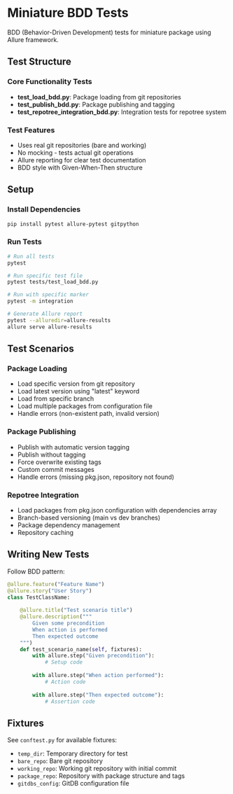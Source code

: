 # Miniature BDD Tests

BDD (Behavior-Driven Development) tests for miniature package using Allure framework.

## Test Structure

### Core Functionality Tests
- **test_load_bdd.py**: Package loading from git repositories
- **test_publish_bdd.py**: Package publishing and tagging
- **test_repotree_integration_bdd.py**: Integration tests for repotree system

### Test Features
- Uses real git repositories (bare and working)
- No mocking - tests actual git operations
- Allure reporting for clear test documentation
- BDD style with Given-When-Then structure

## Setup

### Install Dependencies
```bash
pip install pytest allure-pytest gitpython
```

### Run Tests
```bash
# Run all tests
pytest

# Run specific test file
pytest tests/test_load_bdd.py

# Run with specific marker
pytest -m integration

# Generate Allure report
pytest --alluredir=allure-results
allure serve allure-results
```

## Test Scenarios

### Package Loading
- Load specific version from git repository
- Load latest version using "latest" keyword
- Load from specific branch
- Load multiple packages from configuration file
- Handle errors (non-existent path, invalid version)

### Package Publishing
- Publish with automatic version tagging
- Publish without tagging
- Force overwrite existing tags
- Custom commit messages
- Handle errors (missing pkg.json, repository not found)

### Repotree Integration
- Load packages from pkg.json configuration with dependencies array
- Branch-based versioning (main vs dev branches)
- Package dependency management
- Repository caching

## Writing New Tests

Follow BDD pattern:
```python
@allure.feature("Feature Name")
@allure.story("User Story")
class TestClassName:
    
    @allure.title("Test scenario title")
    @allure.description("""
        Given some precondition
        When action is performed
        Then expected outcome
    """)
    def test_scenario_name(self, fixtures):
        with allure.step("Given precondition"):
            # Setup code
            
        with allure.step("When action performed"):
            # Action code
            
        with allure.step("Then expected outcome"):
            # Assertion code
```

## Fixtures

See `conftest.py` for available fixtures:
- `temp_dir`: Temporary directory for test
- `bare_repo`: Bare git repository
- `working_repo`: Working git repository with initial commit
- `package_repo`: Repository with package structure and tags
- `gitdbs_config`: GitDB configuration file